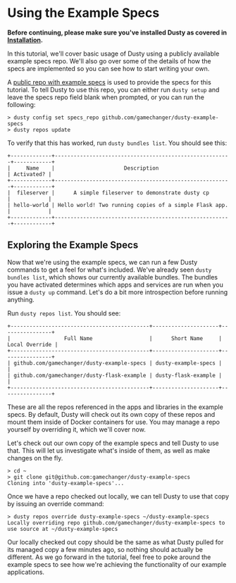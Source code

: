 # Using the Example Specs

**Before continuing, please make sure you've installed Dusty as covered
in [Installation](../installation.md).**

In this tutorial, we'll cover basic usage of Dusty using a publicly
available example specs repo. We'll also go over some of the details
of how the specs are implemented so you can see how to start
writing your own.

A [public repo with example specs](https://github.com/gamechanger/dusty-example-specs)
is used to provide the specs for this tutorial. To tell Dusty to use
this repo, you can either run `dusty setup` and leave the specs repo
field blank when prompted, or you can run the following:

```
> dusty config set specs_repo github.com/gamechanger/dusty-example-specs
> dusty repos update
```

To verify that this has worked, run `dusty bundles list`. You should see this:

```
+-------------+--------------------------------------------------------+------------+
|     Name    |                      Description                       | Activated? |
+-------------+--------------------------------------------------------+------------+
|  fileserver |      A simple fileserver to demonstrate dusty cp       |            |
| hello-world | Hello world! Two running copies of a simple Flask app. |            |
+-------------+--------------------------------------------------------+------------+
```

## Exploring the Example Specs

Now that we're using the example specs, we can run a few Dusty commands to get a feel
for what's included. We've already seen `dusty bundles list`, which shows our currently
available bundles. The bundles you have activated determines which apps and services are
run when you issue a `dusty up` command. Let's do a bit more introspection before
running anything.

Run `dusty repos list`. You should see:

```
+--------------------------------------------+---------------------+----------------+
|                 Full Name                  |      Short Name     | Local Override |
+--------------------------------------------+---------------------+----------------+
| github.com/gamechanger/dusty-example-specs | dusty-example-specs |                |
| github.com/gamechanger/dusty-flask-example | dusty-flask-example |                |
+--------------------------------------------+---------------------+----------------+
```

These are all the repos referenced in the apps and libraries in the example specs. By
default, Dusty will check out its own copy of these repos and mount them inside of
Docker containers for use. You may manage a repo yourself by overriding it, which we'll
cover now.

Let's check out our own copy of the example specs and tell Dusty to use that. This will
let us investigate what's inside of them, as well as make changes on the fly.

```
> cd ~
> git clone git@github.com:gamechanger/dusty-example-specs
Cloning into 'dusty-example-specs'...
```

Once we have a repo checked out locally, we can tell Dusty to use that copy by issuing
an override command:

```
> dusty repos override dusty-example-specs ~/dusty-example-specs
Locally overriding repo github.com/gamechanger/dusty-example-specs to use source at ~/dusty-example-specs
```

Our locally checked out copy should be the same as what Dusty pulled for its managed copy
a few minutes ago, so nothing should actually be different. As we go forward in the tutorial,
feel free to poke around the example specs to see how we're achieving the functionality of
our example applications.
